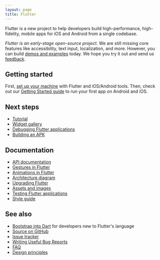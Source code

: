 ```yaml
---
layout: page
title: Flutter
---
```


Flutter is a new project to help developers
build high-performance, high-fidelity,
mobile apps for iOS and Android
from a single codebase.

_Flutter is an early-stage open-source project._
We are still missing core features like accessibility, text input,
localization, and more. However, you can build
[demos and examples](https://github.com/flutter/flutter/tree/master/examples)
today. We hope you try it out and send us
[feedback](mailto:flutter-dev@googlegroups.com).

## Getting started

First, [set up your machine](/setup/)
with Flutter and iOS/Android tools.
Then, check out our
[Getting Started guide](getting-started)
to run your first app on Android and iOS.

## Next steps

 - [Tutorial](tutorial)
 - [Widget gallery](widgets)
 - [Debugging Flutter applications](debugging)
 - [Building an APK](building-apk)

## Documentation

 - [API documentation](http://docs.flutter.io/flutter/)
 - [Gestures in Flutter](gestures)
 - [Animations in Flutter](animations)
 - [Architecture diagram](https://docs.google.com/presentation/d/1cw7A4HbvM_Abv320rVgPVGiUP2msVs7tfGbkgdrTy0I/edit?usp=sharing)
 - [Upgrading Flutter](upgrading)
 - [Assets and images](assets-and-images)
 - [Testing Flutter applications](testing)
 - [Style guide](style-guide)

## See also

 - [Bootstrap into Dart](/bootstrap-into-dart/) for developers new to
   Flutter's language
 - [Source on GitHub](https://github.com/flutter/flutter)
 - [Issue tracker](https://github.com/flutter/flutter/issues)
 - [Writing Useful Bug Reports](bug-reports)
 - [FAQ](faq)
 - [Design principles](design-principles)
